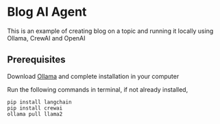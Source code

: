 # Blog AI Agent
This is an example of creating blog on a topic and running it locally using Ollama, CrewAI and OpenAI

## Prerequisites 
Download [Ollama](https://ollama.com/) and complete installation in your computer

Run the following commands in terminal, if not already installed,

```
pip install langchain
pip install crewai
ollama pull llama2
```
